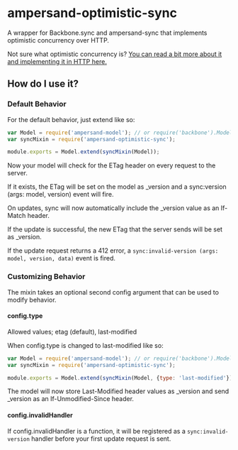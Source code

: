 ampersand-optimistic-sync
=============

A wrapper for Backbone.sync and ampersand-sync that implements optimistic concurrency over HTTP.

Not sure what optimistic concurrency is? [You can read a bit more about it and implementing it in HTTP here.][1]

## How do I use it?

### Default Behavior

For the default behavior, just extend like so:

```javascript
var Model = require('ampersand-model'); // or require('backbone').Model;
var syncMixin = require('ampersand-optimistic-sync');

module.exports = Model.extend(syncMixin(Model));

```

Now your model will check for the ETag header on every request to the server.

If it exists, the ETag will be set on the model as _version and a sync:version (args: model, version) event will fire.

On updates, sync will now automatically include the _version value as an If-Match header.

If the update is successful, the new ETag that the server sends will be set as _version.

If the update request returns a 412 error, a `sync:invalid-version (args: model, version, data)` event is fired.

### Customizing Behavior

The mixin takes an optional second config argument that can be used to modify behavior.


#### config.type

Allowed values; etag (default), last-modified

When config.type is changed to last-modified like so:

```javascript
var Model = require('ampersand-model'); // or require('backbone').Model;
var syncMixin = require('ampersand-optimistic-sync');

module.exports = Model.extend(syncMixin(Model, {type: 'last-modified'}));

```

The model will now store Last-Modified header values as _version and send _version as an If-Unmodified-Since header.

#### config.invalidHandler

If config.invalidHandler is a function, it will be registered as a `sync:invalid-version` handler before your first update request is sent.

[1]: http://looselyconnected.wordpress.com/2010/03/25/the-http-etag-header-and-optimistic-locking-in-rest/ (The HTTP ETag header and optimistic locking in REST)
